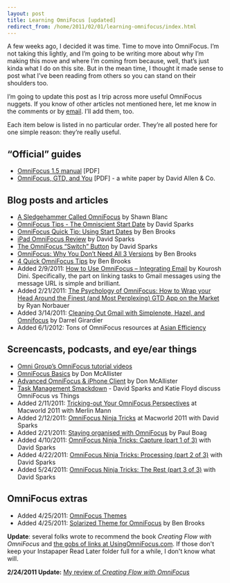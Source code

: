 ```yaml
---
layout: post
title: Learning OmniFocus [updated]
redirect_from: /home/2011/02/01/learning-omnifocus/index.html
---
```

<p>A few weeks ago, I decided it was time. Time to move into OmniFocus. I’m not taking this lightly, and I’m going to be writing more about why I’m making this move and where I’m coming from because, well, that’s just kinda what I do on this site.
But in the mean time, I thought it made sense to post what I’ve been reading from others so you can stand on their shoulders too.</p>
<p>I’m going to update this post as I trip across more useful OmniFocus nuggets. If you know of other articles not mentioned here, let me know in the comments or by <a href="http://www.practicallyefficient.com/contact/">email</a>. I’ll add them, too.</p>
<p>Each item below is listed in no particular order. They’re all posted here for one simple reason: they’re really useful.</p>
<h2 id="officialguides">“Official” guides</h2>
<ul>
<li><a href="http://downloads.omnigroup.com/software/MacOSX/Manuals/OmniFocus-1.5-Manual.pdf">OmniFocus 1.5 manual</a> [PDF]</li>
<li><a href="http://downloads.omnigroup.com/software/MacOSX/Extras/OmniFocus/GTDandOmniFocus.pdf">OmniFocus, GTD, and You</a> [PDF] - a white paper by David Allen &amp; Co.</li>
</ul>
<h2 id="blogposts">Blog posts and articles</h2>
<ul>
<li><a href="http://shawnblanc.net/2010/10/omnifocus/">A Sledgehammer Called OmniFocus</a> by Shawn Blanc</li>
<li><a href="http://www.macsparky.com/blog/2008/12/8/omnifocus-tips-the-omniscient-start-date.html">OmniFocus Tips - The Omniscient Start Date</a> by David Sparks</li>
<li><a href="http://brooksreview.net/2011/01/start-dates/">OmniFocus Quick Tip: Using Start Dates</a> by Ben Brooks</li>
<li><a href="http://www.macsparky.com/blog/2010/7/30/ipad-omnifocus-review.html">iPad OmniFocus Review</a> by David Sparks</li>
<li><a href="http://www.macsparky.com/blog/2009/11/10/the-omnifocus-switch-button.html">The OmniFocus “Switch” Button</a> by David Sparks</li>
<li><a href="http://brooksreview.net/2010/09/omnifocus/">OmniFocus: Why You Don’t Need All 3 Versions</a> by Ben Brooks</li>
<li><a href="http://brooksreview.net/2010/10/of-tips/">4 Quick OmniFocus Tips</a> by Ben Brooks</li>
<li>Added 2/9/2011: <a href="http://kouroshdini.com/2009/05/04/part-ii-how-to-use-omnifocus-integrating-email/">How to Use OmniFocus – Integrating Email</a> by Kourosh Dini. Specifically, the part on linking tasks to Gmail messages using the message URL is simple and brilliant.</li>
<li>Added 2/21/2011: <a href="http://norbauer.com/notebooks/ideas/notes/the-psychology-of-omnifocus">The Psychology of OmniFocus: How to Wrap your Head Around the Finest (and Most Perplexing) GTD App on the Market</a> by Ryan Norbauer</li>
<li>Added 3/14/2011: <a href="http://darrelg.com/blog/2011/3/11/cleaning-out-gmail-with-simplenote-hazel-and-omnifocus.html">Cleaning Out Gmail with Simplenote, Hazel, and Omnifocus</a> by Darrel Girardier</li>
<li>Added 6/1/2012: Tons of OmniFocus resources at <a href="http://www.asianefficiency.com/omnifocus/">Asian Efficiency</a></li>
</ul>
<h2 id="screencasts">Screencasts, podcasts, and eye/ear things</h2>
<ul>
<li><a href="http://www.omnigroup.com/products/omnifocus/videos/">Omni Group’s OmniFocus tutorial videos</a></li>
<li><a href="http://www.screencastsonline.com/index_files/SCO0178-omnifocusbasics.php">OmniFocus Basics</a> by Don McAllister</li>
<li><a href="http://www.screencastsonline.com/index_files/SCO0180-omnifocuspt2.php">Advanced OmniFocus &amp; iPhone Client</a> by Don McAllister</li>
<li><a href="http://macpowerusers.com/2009/11/mpu-013-task-management-smackdown/">Task Management Smackdown</a> - David Sparks and Katie Floyd discuss OmniFocus vs Things</li>
<li>Added 2/11/2011: <a href="http://vimeo.com/19764661">Tricking-out Your OmniFocus Perspectives</a> at Macworld 2011 with Merlin Mann</li>
<li>Added 2/12/2011: <a href="http://vimeo.com/19768933">OmniFocus Ninja Tricks</a> at Macworld 2011 with David Sparks</li>
<li>Added 2/21/2011: <a href="http://vimeo.com/6267279">Staying organised with OmniFocus</a> by Paul Boag</li>
<li>Added 4/10/2011: <a href="http://macpowerusers.com/2011/04/screencast-omnifocus-part-1-of-3/">OmniFocus Ninja Tricks: Capture (part 1 of 3)</a> with David Sparks</li>
<li>Added 4/22/2011: <a href="http://macpowerusers.com/2011/04/screencast-omnifocus-ninja-tricks-part-2-of-3/">OmniFocus Ninja Tricks: Processing (part 2 of 3)</a> with David Sparks</li>
<li>Added 5/24/2011: <a href="http://macpowerusers.com/2011/05/screencast-03-omnifocus-ninja-tricks-part-3-of-3/">OmniFocus Ninja Tricks: The Rest (part 3 of 3)</a> with David Sparks</li>
</ul>
<h2>OmniFocus extras</h2>
<ul>
<li>Added 4/25/2011: <a href="http://ofthemes.com/">OmniFocus Themes</a></li>
<li>Added 4/25/2011: <a href="http://brooksreview.net/projects/solarized-of-theme/">Solarized Theme for OmniFocus</a> by Ben Brooks</li>
</ul>
<p><strong>Update</strong>: several folks wrote to recommend the book <em>Creating Flow with OmniFocus</em> and <a href="http://usingomnifocus.com/resources/">the gobs of links at UsingOmniFocus.com</a>. If those don't keep your Instapaper Read Later folder full for a while, I don't know what will.</p>
<p><strong>2/24/2011 Update:</strong> <a href="http://www.practicallyefficient.com/2011/02/24/in-review-creating-flow-with-omnifocus/">My review of <em>Creating Flow with OmniFocus</em></a></p>
